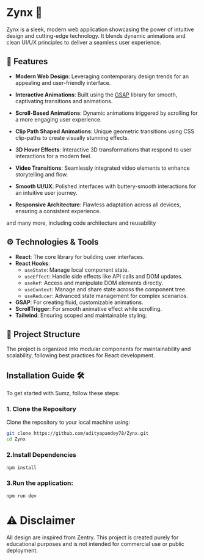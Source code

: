 # Zynx 🚀

Zynx is a sleek, modern web application showcasing the power of intuitive design and cutting-edge technology. It blends dynamic animations and clean UI/UX principles to deliver a seamless user experience.

## 🌟 Features

- **Modern Web Design**: Leveraging contemporary design trends for an appealing and user-friendly interface.
- **Interactive Animations**: Built using the [GSAP](https://gsap.com/) library for smooth, captivating transitions and animations.  
- **Scroll-Based Animations**: Dynamic animations triggered by scrolling for a more engaging user experience.

- **Clip Path Shaped Animations**: Unique geometric transitions using CSS clip-paths to create visually stunning effects.

- **3D Hover Effects**: Interactive 3D transformations that respond to user interactions for a modern feel.

- **Video Transitions**: Seamlessly integrated video elements to enhance storytelling and flow.

- **Smooth UI/UX**: Polished interfaces with buttery-smooth interactions for an intuitive user journey.

- **Responsive Architecture**: Flawless adaptation across all devices, ensuring a consistent experience.

and many more, including code architecture and reusability

## ⚙️ Technologies & Tools

- **React**: The core library for building user interfaces.
- **React Hooks**:
  - `useState`: Manage local component state.
  - `useEffect`: Handle side effects like API calls and DOM updates.
  - `useRef`: Access and manipulate DOM elements directly.
  - `useContext`: Manage and share state across the component tree.
  - `useReducer`: Advanced state management for complex scenarios.
- **GSAP**: For creating fluid, customizable animations.  
- **ScrollTrigger**: For smooth animative effect while scrolling.
- **Tailwind**: Ensuring scoped and maintainable styling.

## 📂 Project Structure

The project is organized into modular components for maintainability and scalability, following best practices for React development.

## Installation Guide 🛠️

To get started with Sumz, follow these steps:

### 1. Clone the Repository
Clone the repository to your local machine using:
```bash
git clone https://github.com/adityapandey78/Zynx.git
cd Zynx
```

### 2.Install Dependencies
```bash
npm install
```

### 3.Run the application:  
```bash
npm run dev
```  
# ⚠️ Disclaimer  
All design are inspired from Zentry. This project is created purely for educational purposes and is not intended for commercial use or public deployment.

